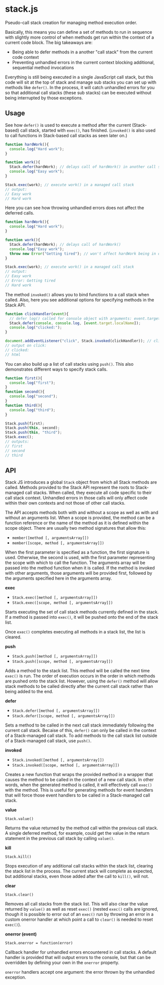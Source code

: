 stack.js
========

Pseudo-call stack creation for managing method execution order.

Basically, this means you can define a set of methods to run in sequence with slightly more control 
of when methods get run within the context of a current code block.  The big takeaways are:

- Being able to defer methods in a another "call stack" from the current code context
- Preventing unhandled errors in the current context blocking additional, sequential method invocations

Everything is still being executed in a single JavaScript call stack, but this code will sit at the top 
of stack and manage sub stacks you can set up with methods like `defer()`. In the process, it will catch
unhandled errors for you so that additional call stacks (these sub stacks) can be executed without being
interrupted by those exceptions.


Usage
-----

See how `defer()` is used to execute a method after the current (Stack-based) call stack, 
started with `exec()`, has finished. (`invoked()` is also used to call functions in Stack-based call stacks
as seen later on.)

```javascript
function hardWork(){
  console.log("Hard work");
}

function work(){
  Stack.defer(hardWork); // delays call of hardWork() in another call stack
  console.log("Easy work");
}

Stack.exec(work); // execute work() in a managed call stack
// output:
// Easy work
// Hard work
```

Here you can see how throwing unhandled errors does not affect the deferred calls.

```javascript
function hardWork(){
  console.log("Hard work");
}

function work(){
  Stack.defer(hardWork); // delays call of hardWork()
  console.log("Easy work");
  throw new Error("Getting tired"); // won't affect hardWork being in other call stack
}

Stack.exec(work); // execute work() in a managed call stack
// output:
// Easy work
// Error: Getting tired
// Hard work
```

The method `invoked()` allows you to bind functions to a call stack when called.  Also, here
you see additional options for specifying methods in the Stack API.

```javascript
function clickHandler(event){
  // defer log() called for console object with arguments: event.target.localName
  Stack.defer(console, console.log, [event.target.localName]);
  console.log("clicked:");
}

document.addEventListener("click", Stack.invoked(clickHandler)); // clickHandler called in stack
// output on click:
// clicked:
// html
```

You can also build up a list of call stacks using `push()`. This also demonstrates different ways
to specify stack calls.

```javascript
function first(){
  console.log("first");
}
function second(){
  console.log("second");
}
function third(){
  console.log("third");
}

Stack.push(first);
Stack.push(this, second);
Stack.push(this, "third");
Stack.exec();
// outputs:
// first
// second
// third
```


API
---

Stack JS introduces a global `Stack` object from which all Stack methods are called.  Methods provided 
to the Stack API represent the roots to Stack-managed call stacks. When called, they execute all code 
specific to their call stack context.  Unhandled errors in those calls will only affect code within 
their own contexts and not those of other call stacks.

The API accepts methods both with and without a scope as well as with and without an arguments list. 
When a scope is provided, the method can be a function reference or the name of the method as it
is defined within the scope object. There are usually two method signatures that allow this:

- `member([method [, argumentsArray]])`
- `member([scope, method [, argumentsArray]])`

When the first parameter is specified as a function, the first signature is used. Otherwise, the second 
is used, with the first parameter representing the scope with which to call the function.  The arguments
array will be passed into the method function when it is called.  If the method is invoked with other arguments, 
those arguments will be provided first, followed by the arguments specified here in the arguments array.


**exec**

- `Stack.exec([method [, argumentsArray]])`
- `Stack.exec([scope, method [, argumentsArray]])`

Starts executing the set of call stack methods currently defined in the stack. If a method 
is passed into `exec()`, it will be pushed onto the end of the stack list.

Once `exec()` completes executing all methods in a stack list, the list is cleared.


**push**

- `Stack.push([method [, argumentsArray]])`
- `Stack.push([scope, method [, argumentsArray]])`

Adds a method to the stack list.  This method will be called the next time `exec()` is run. The order 
of execution occurs in the order in which methods are pushed onto the stack list.  However, using the 
`defer()` method will allow stack methods to be called directly after the current call stack rather 
than being added to the end.


**defer**

- `Stack.defer([method [, argumentsArray]])`
- `Stack.defer([scope, method [, argumentsArray]])`

Sets a method to be called in the next call stack immediately following the current call stack.  Becaise 
of this, `defer()` can only be called in the context of a Stack-managed call stack.  To add methods to
the call stack list outside of a Stack-managed call stack, use `push()`.


**invoked**

- `Stack.invoked([method [, argumentsArray]])`
- `Stack.invoked([scope, method [, argumentsArray]])`

Creates a new function that wraps the provided method in a wrapper that causes the method to be called in the 
context of a new call stack.  In other words, when the generated method is called, it will effectively call 
`exec()` with the method.  This is useful for generating methods for event handlers that will force those
event handlers to be called in a Stack-managed call stack.


**value**

`Stack.value()`

Returns the value returned by the method call within the previous call stack.  A single deferred method, for
example, could get the value in the return statement in the previous call stack by calling `value()`.


**kill**

`Stack.kill()`

Stops execution of any additional call stacks within the stack list, clearing the stack list in the process. 
The current stack will complete as expected, but additional stacks, even those added after the call to
`kill()`, will not.


**clear**

`Stack.clear()`

Removes all call stacks from the stack list.  This will also clear the value returned by `value()` as well 
as reset `exec()` (nested `exec()` calls are ignored, though it is possible to error out of an `exec()` run
by throwing an error in a custom onerror handler at which point a call to `clear()` is needed to reset `exec()`).


**onerror (event)**

`Stack.onerror = function(error)`

Callback handler for unhandled errors encountered in call stacks.  A default handler is provided that will output
errors to the console, but that can be overridden by defining your own in the `onerror` property.

`onerror` handlers accept one argument: the error thrown by the unhandled exception.
